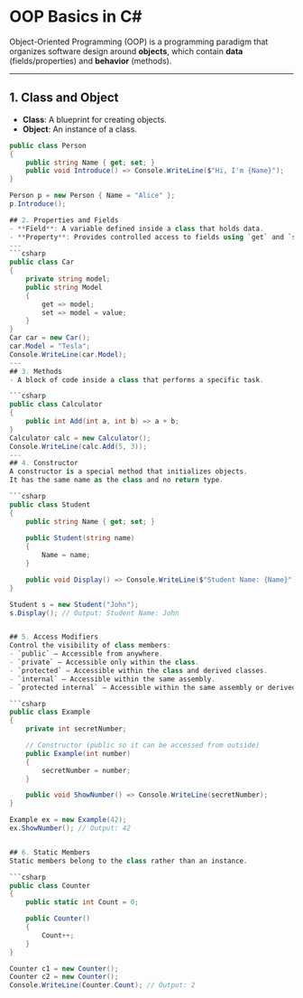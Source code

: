 # OOP Basics in C#

Object-Oriented Programming (OOP) is a programming paradigm that organizes software design around **objects**, which contain **data** (fields/properties) and **behavior** (methods).

---

## 1. Class and Object
- **Class**: A blueprint for creating objects.
- **Object**: An instance of a class.

```csharp
public class Person
{
    public string Name { get; set; }
    public void Introduce() => Console.WriteLine($"Hi, I'm {Name}");
}

Person p = new Person { Name = "Alice" };
p.Introduce();

## 2. Properties and Fields
- **Field**: A variable defined inside a class that holds data.
- **Property**: Provides controlled access to fields using `get` and `set`.
---
```csharp
public class Car
{
    private string model;
    public string Model
    {
        get => model;
        set => model = value;
    }
}
Car car = new Car();
car.Model = "Tesla";
Console.WriteLine(car.Model);
---
## 3. Methods
- A block of code inside a class that performs a specific task.

```csharp
public class Calculator
{
    public int Add(int a, int b) => a + b;
}
Calculator calc = new Calculator();
Console.WriteLine(calc.Add(5, 3));
---
## 4. Constructor
A constructor is a special method that initializes objects.  
It has the same name as the class and no return type.

```csharp
public class Student
{
    public string Name { get; set; }
    
    public Student(string name)
    {
        Name = name;
    }

    public void Display() => Console.WriteLine($"Student Name: {Name}");
}

Student s = new Student("John");
s.Display(); // Output: Student Name: John


## 5. Access Modifiers
Control the visibility of class members:
- `public` – Accessible from anywhere.
- `private` – Accessible only within the class.
- `protected` – Accessible within the class and derived classes.
- `internal` – Accessible within the same assembly.
- `protected internal` – Accessible within the same assembly or derived classes.

```csharp
public class Example
{
    private int secretNumber;

    // Constructor (public so it can be accessed from outside)
    public Example(int number)
    {
        secretNumber = number;
    }

    public void ShowNumber() => Console.WriteLine(secretNumber);
}

Example ex = new Example(42);
ex.ShowNumber(); // Output: 42


## 6. Static Members
Static members belong to the class rather than an instance.

```csharp
public class Counter
{
    public static int Count = 0;

    public Counter()
    {
        Count++;
    }
}

Counter c1 = new Counter();
Counter c2 = new Counter();
Console.WriteLine(Counter.Count); // Output: 2

